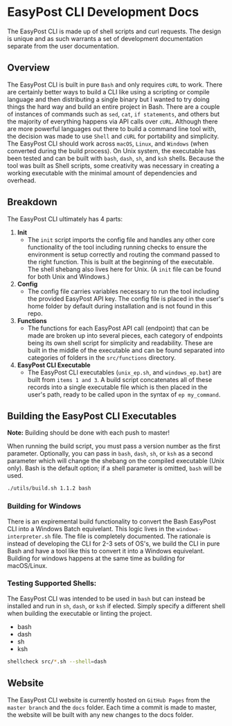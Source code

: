 # EasyPost CLI Development Docs

The EasyPost CLI is made up of shell scripts and curl requests. The design is unique and as such warrants a set of development documentation separate from the user documentation.

## Overview

The EasyPost CLI is built in pure `Bash` and only requires `cURL` to work. There are certainly better ways to build a CLI like using a scripting or compile language and then distributing a single binary but I wanted to try doing things the hard way and build an entire project in Bash. There are a couple of instances of commands such as `sed`, `cat`, `if statements`, and others but the majority of everything happens via API calls over `cURL`. Although there are more powerful languages out there to build a command line tool with, the decision was made to use `Shell` and `cURL` for portability and simplicity. The EasyPost CLI should work across `macOS`, `Linux`, and `Windows` (when converted during the build process). On Unix system, the executable has been tested and can be built with `bash`, `dash`, `sh`, and `ksh` shells. Because the tool was built as Shell scripts, some creativity was necessary in creating a working executable with the minimal amount of dependencies and overhead.

## Breakdown

The EasyPost CLI ultimately has 4 parts:

1. **Init**
    - The `init` script imports the config file and handles any other core functionality of the tool including running checks to ensure the environment is setup correctly and routing the command passed to the right function. This is built at the beginning of the executable. The shell shebang also lives here for Unix. (A `init` file can be found for both Unix and Windows.)
1. **Config**
    - The config file carries variables necessary to run the tool including the provided EasyPost API key. The config file is placed in the user's home folder by default during installation and is not found in this repo.
1. **Functions**
    - The functions for each EasyPost API call (endpoint) that can be made are broken up into several pieces, each category of endpoints being its own shell script for simplicity and readability. These are built in the middle of the executable and can be found separated into categories of folders in the `src/functions` directory.
1. **EasyPost CLI Executable**
    - The EasyPost CLI executables (`unix_ep.sh`, and `windows_ep.bat`) are built from `items 1 and 3`. A build script concatenates all of these records into a single executable file which is then placed in the user's path, ready to be called upon in the syntax of `ep my_command`.
    
## Building the EasyPost CLI Executables

**Note:** Building should be done with each push to master! 

When running the build script, you must pass a version number as the first parameter. Optionally, you can pass in `bash`, `dash`, `sh`, or `ksh` as a second parameter which will change the shebang on the compiled executable (Unix only). Bash is the default option; if a shell parameter is omitted, `bash` will be used.

```bash
./utils/build.sh 1.1.2 bash
```

### Building for Windows

There is an expiremental build functionality to convert the Bash EasyPost CLI into a Windows Batch equivelant. This logic lives in the `windows-interpreter.sh` file. The file is completely documented. The rationale is instead of developing the CLI for 2-3 sets of OS's, we build the CLI in pure Bash and have a tool like this to convert it into a Windows equivelant. Building for windows happens at the same time as building for macOS/Linux.

### Testing Supported Shells:

The EasyPost CLI was intended to be used in `bash` but can instead be installed and run in `sh`, `dash`, or `ksh` if elected. Simply specify a different shell when building the executable or linting the project.

- bash
- dash
- sh
- ksh

```bash
shellcheck src/*.sh --shell=dash
```

## Website

The EasyPost CLI website is currently hosted on `GitHub Pages` from the `master branch` and the `docs` folder. Each time a commit is made to master, the website will be built with any new changes to the docs folder.
